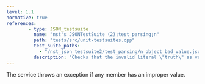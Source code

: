 ```yaml
---
level: 1.1
normative: true
references:
        - type: JSON_testsuite
          name: "nst's JSONTestSuite (2);test_parsing;n"
          path: "tests/src/unit-testsuites.cpp"
          test_suite_paths:
            - "/nst_json_testsuite2/test_parsing/n_object_bad_value.json"
          description: "Checks that the invalid literal \"truth\" as value throws an exception."
---
```


The service throws an exception if any member has an improper value.